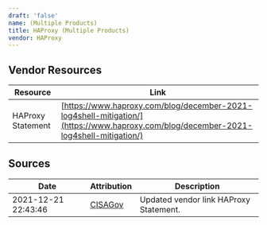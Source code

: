 ```yaml
---
draft: 'false'
name: (Multiple Products)
title: HAProxy (Multiple Products)
vendor: HAProxy
---
```


## Vendor Resources
| Resource | Link |
| --- | --- |
| HAProxy Statement | [https://www.haproxy.com/blog/december-2021-log4shell-mitigation/](https://www.haproxy.com/blog/december-2021-log4shell-mitigation/) |



## Sources
| Date | Attribution | Description |
| --- | --- | --- |
| 2021-12-21 22:43:46 | [CISAGov](https://raw.githubusercontent.com/cisagov/log4j-affected-db/develop/README.md) | Updated vendor link HAProxy Statement.  |
